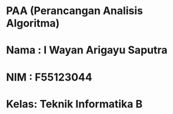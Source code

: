 # PAA (Perancangan Analisis Algoritma) 
# Nama : I Wayan Arigayu Saputra
# NIM  : F55123044
# Kelas: Teknik Informatika B
